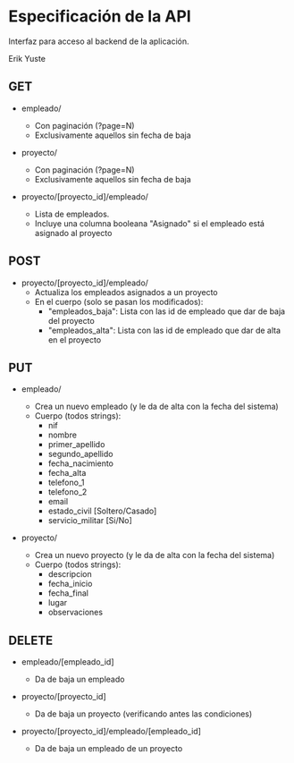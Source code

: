 
# Especificación de la API

Interfaz para acceso al backend de la aplicación.

Erik Yuste

## GET

- empleado/
    - Con paginación (?page=N)
    - Exclusivamente aquellos sin fecha de baja

- proyecto/
    - Con paginación (?page=N)
    - Exclusivamente aquellos sin fecha de baja

- proyecto/[proyecto_id]/empleado/
    - Lista de empleados.
    - Incluye una columna booleana "Asignado" si el empleado está asignado al proyecto


## POST

- proyecto/[proyecto_id]/empleado/
    - Actualiza los empleados asignados a un proyecto
    - En el cuerpo (solo se pasan los modificados):
        - "empleados_baja": Lista con las id de empleado que dar de baja del proyecto
        - "empleados_alta": Lista con las id de empleado que dar de alta en el proyecto


## PUT

- empleado/
    - Crea un nuevo empleado (y le da de alta con la fecha del sistema)
    - Cuerpo (todos strings):
        - nif
        - nombre
        - primer_apellido
        - segundo_apellido
        - fecha_nacimiento
        - fecha_alta
        - telefono_1
        - telefono_2
        - email
        - estado_civil [Soltero/Casado]
        - servicio_militar [Si/No]

- proyecto/
    - Crea un nuevo proyecto (y le da de alta con la fecha del sistema)
    - Cuerpo (todos strings):
        - descripcion
        - fecha_inicio
        - fecha_final
        - lugar
        - observaciones


## DELETE

- empleado/[empleado_id]
    - Da de baja un empleado

- proyecto/[proyecto_id]
    - Da de baja un proyecto (verificando antes las condiciones)

- proyecto/[proyecto_id]/empleado/[empleado_id]
    - Da de baja un empleado de un proyecto
